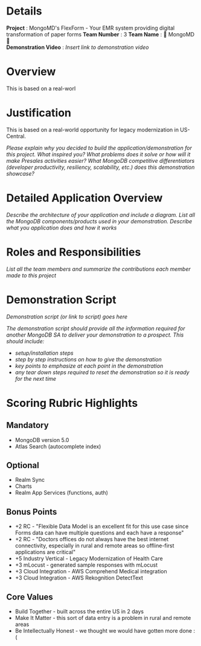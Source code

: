 # Details

**Project** : MongoMD's FlexForm - Your EMR system providing digital transformation of paper forms
**Team Number** : 3 
**Team Name** : 💊 MongoMD 💊  
**Demonstration Video** : _Insert link to demonstration video_  

# Overview

This is based on a real-worl

# Justification

This is based on a real-world opportunity for legacy modernization in US-Central.

_Please explain why you decided to build the application/demonstration for this project. What inspired you? What problems does it solve or how will it make Presales activities easier?_
_What MongoDB competitive differentiators (developer productivity, resiliency, scalability, etc.) does this demonstration showcase?_

# Detailed Application Overview

_Describe the architecture of your application and include a diagram._
_List all the MongoDB components/products used in your demonstration._
_Describe what you application does and how it works_


# Roles and Responsibilities

_List all the team members and summarize the contributions each member made to this project_

# Demonstration Script

_Demonstration script (or link to script) goes here_

_The demonstration script should provide all the information required for another MongoDB SA to deliver your demonstration to a prospect. This should include:_

* _setup/installation steps_
* _step by step instructions on how to give the demonstration_
* _key points to emphasize at each point in the demonstration_
* _any tear down steps required to reset the demonstration so it is ready for the next time_

# Scoring Rubric Highlights
## Mandatory
* MongoDB version 5.0
* Atlas Search (autocomplete index)

## Optional
* Realm Sync
* Charts
* Realm App Services (functions, auth)

## Bonus Points
* +2 RC - "Flexible Data Model is an excellent fit for this use case since Forms data can have multiple questions and each have a response"
* +2 RC - "Doctors offices do not always have the best internet connectivity, especially in rural and remote areas so offline-first applications are critical"
* +5 Industry Vertical - Legacy Modernization of Health Care
* +3 mLocust - generated sample responses with mLocust
* +3 Cloud Integration - AWS Comprehend Medical integration
* +3 Cloud Integration - AWS Rekognition DetectText

## Core Values
* Build Together - built across the entire US in 2 days 
* Make It Matter - this sort of data entry is a problem in rural and remote areas
* Be Intellectually Honest - we thought we would have gotten more done :( 